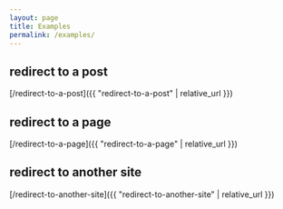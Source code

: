 ```yaml
---
layout: page
title: Examples
permalink: /examples/
---
```


## redirect to a post

[/redirect-to-a-post]({{ "redirect-to-a-post" | relative_url }})

## redirect to a page

[/redirect-to-a-page]({{ "redirect-to-a-page" | relative_url }})

## redirect to another site

[/redirect-to-another-site]({{ "redirect-to-another-site" | relative_url }})
